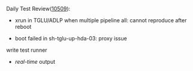 Daily Test Review([10509](https://sof-ci.sh.intel.com/#/result/planresultdetail/10509)):

* xrun in TGLU/ADLP when multiple pipeline all: cannot reproduce after reboot

* boot failed in sh-tglu-up-hda-03: proxy issue

write test runner

* _real-time_ output
